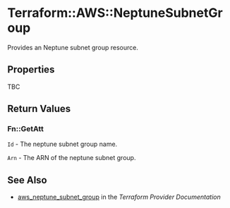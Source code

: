 # Terraform::AWS::NeptuneSubnetGroup

Provides an Neptune subnet group resource.

## Properties

TBC

## Return Values

### Fn::GetAtt

`Id` - The neptune subnet group name.

`Arn` - The ARN of the neptune subnet group.

## See Also

* [aws_neptune_subnet_group](https://www.terraform.io/docs/providers/aws/r/neptune_subnet_group.html) in the _Terraform Provider Documentation_